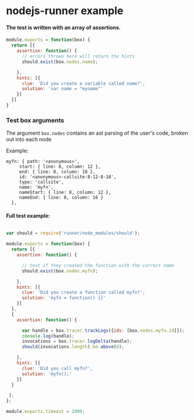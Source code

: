 # nodejs-runner example


#### The test is written with an array of assertions.



```js
module.exports = function(box) {
  return [{
    assertion: function() {
      // errors thrown here will return the hints
      should.exist(box.nodes.name);

    },
    hints: [{
      clue: 'Did you create a variable called name?',
      solution: 'var name = "myname"'
    }]
  }]
}

```

### Test box arguments

The argument `box.nodes` contains an ast parsing of the user's code, broken out into each node

Example:

```
myfn: { path: '<anonymous>',
     start: { line: 8, column: 12 },
     end: { line: 8, column: 18 },
     id: '<anonymous>-callsite-8-12-8-18',
     type: 'callsite',
     name: 'myfn',
     nameStart: { line: 8, column: 12 },
     nameEnd: { line: 8, column: 16 }
  },

```


#### Full test example:

```js

var should = require('runner/node_modules/should');

module.exports = function(box) {
  return [{
    assertion: function() {

      // test if they created the function with the correct name
      should.exist(box.nodes.myfn);

    },
    hints: [{
      clue: 'Did you create a function called myfn?',
      solution: 'myfn = function() {}'
    }]
  },
  {
    assertion: function() {

      var handle = box.tracer.trackLogs({ids: [box.nodes.myfn.id]});
      console.log(handle);
      invocations = box.tracer.logDelta(handle);
      should(invocations.length).be.above(0);

    },
    hints: [{
      clue: 'Did you call myfn?',
      solution: 'myfn();'
    }]
  }

 ];
};

module.exports.timeout = 2000;

```
